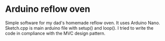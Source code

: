 # Arduino reflow oven
Simple software for my dad's homemade reflow oven. It uses Arduino Nano. Sketch.cpp is main arduino file with setup() and loop(). I tried to write the code in compliance with the MVC design pattern.

